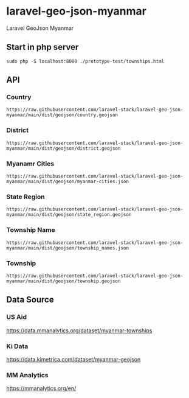 # laravel-geo-json-myanmar

Laravel GeoJson Myanmar

## Start in php server
```
sudo php -S localhost:8080 ./prototype-test/townships.html
```

## API
### Country
```
https://raw.githubusercontent.com/laravel-stack/laravel-geo-json-myanmar/main/dist/geojson/country.geojson
```
### District
```
https://raw.githubusercontent.com/laravel-stack/laravel-geo-json-myanmar/main/dist/geojson/district.geojson
```
### Myanamr Cities
```
https://raw.githubusercontent.com/laravel-stack/laravel-geo-json-myanmar/main/dist/geojson/myanmar-cities.json
```
### State Region
```
https://raw.githubusercontent.com/laravel-stack/laravel-geo-json-myanmar/main/dist/geojson/state_region.geojson
```
### Township Name
```
https://raw.githubusercontent.com/laravel-stack/laravel-geo-json-myanmar/main/dist/geojson/township_names.json
```
### Township
```
https://raw.githubusercontent.com/laravel-stack/laravel-geo-json-myanmar/main/dist/geojson/township.geojson
```



## Data Source

### US Aid
https://data.mmanalytics.org/dataset/myanmar-townships
### Ki Data
https://data.kimetrica.com/dataset/myanmar-geojson
### MM Analytics
https://mmanalytics.org/en/